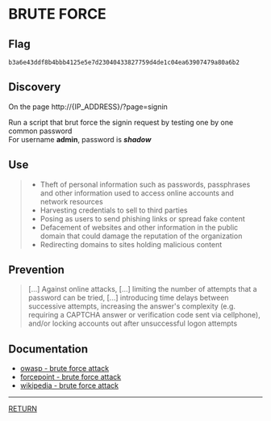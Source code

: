 # BRUTE FORCE

## Flag
```
b3a6e43ddf8b4bbb4125e5e7d23040433827759d4de1c04ea63907479a80a6b2
```

## Discovery
On the page http://{IP_ADDRESS}/?page=signin

Run a script that brut force the signin request by testing one by one common password \
For username **admin**, password is **_shadow_**

## Use
> - Theft of personal information such as passwords, passphrases and other information used to access online accounts and network resources
> - Harvesting credentials to sell to third parties
> - Posing as users to send phishing links or spread fake content
> - Defacement of websites and other information in the public domain that could damage the reputation of the organization
> - Redirecting domains to sites holding malicious content

## Prevention
> \[...] Against online attacks, \[...] limiting the number of attempts that a password can be tried, 
> \[...] introducing time delays between successive attempts, 
> increasing the answer's complexity (e.g. requiring a CAPTCHA answer or verification code sent via cellphone), 
> and/or locking accounts out after unsuccessful logon attempts

## Documentation
- [owasp - brute force attack](https://www.owasp.org/index.php/Brute_force_attack)
- [forcepoint - brute force attack](https://www.forcepoint.com/cyber-edu/brute-force-attack)
- [wikipedia - brute force attack](https://en.wikipedia.org/wiki/Brute-force_attack)

---

[RETURN](https://github.com/tillderoquefeuil/darkly)